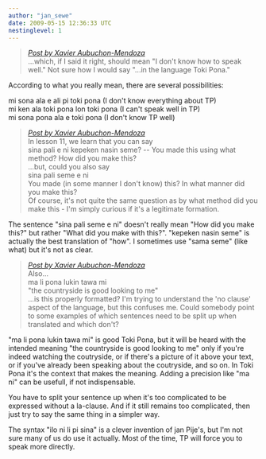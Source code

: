 ```yaml
---
author: "jan_sewe"
date: 2009-05-15 12:36:33 UTC
nestinglevel: 1
---
```

> [_Post by Xavier Aubuchon-Mendoza_](/iQMrldRJ/mi-sona-ale-li-toki-pona#post1)  
> ...which, if I said it right, should mean "I don't know how to speak well." Not sure how I would say "...in the language Toki Pona."  
> 

According to what you really mean, there are several possibilities:  
  
mi sona ala e ali pi toki pona (I don't know everything about TP)  
mi ken ala toki pona lon toki pona (I can't speak well in TP)  
mi sona pona ala e toki pona (I don't know TP well)  

> [_Post by Xavier Aubuchon-Mendoza_](/iQMrldRJ/mi-sona-ale-li-toki-pona#post1)  
> In lesson 11, we learn that you can say  
> sina pali e ni kepeken nasin seme? -- You made this using what method? How did you make this?  
> ...but, could you also say  
> sina pali seme e ni  
> You made (in some manner I don't know) this? In what manner did you make this?  
> Of course, it's not quite the same question as by what method did you make this - I'm simply curious if it's a legitimate formation.  
> 

The sentence "sina pali seme e ni" doesn't really mean "How did you make this?" but rather "What did you make with this?". "kepeken nasin seme" is actually the best translation of "how". I sometimes use "sama seme" (like what) but it's not as clear.  

> [_Post by Xavier Aubuchon-Mendoza_](/iQMrldRJ/mi-sona-ale-li-toki-pona#post1)  
> Also...  
> ma li pona lukin tawa mi  
> "the countryside is good looking to me"  
> ...is this properly formatted? I'm trying to understand the 'no clause' aspect of the language, but this confuses me. Could somebody point to some examples of which sentences need to be split up when translated and which don't?  
> 

"ma li pona lukin tawa mi" is good Toki Pona, but it will be heard with the intended meaning "the countryside is good looking to me" only if you're indeed watching the coutryside, or if there's a picture of it above your text, or if you've already been speaking about the coutryside, and so on. In Toki Pona it's the context that makes the meaning. Adding a precision like "ma ni" can be usefull, if not indispensable.  
  
You have to split your sentence up when it's too complicated to be expressed without a la-clause. And if it still remains too complicated, then just try to say the same thing in a simpler way.  
  
The syntax "ilo ni li pi sina" is a clever invention of jan Pije's, but I'm not sure many of us do use it actually. Most of the time, TP will force you to speak more directly.